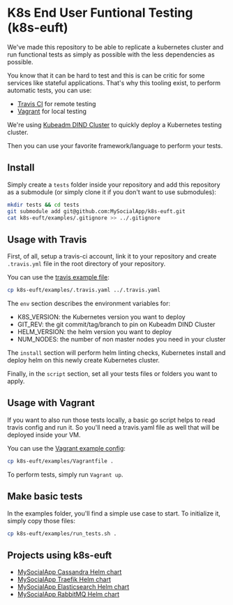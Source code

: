 # K8s End User Funtional Testing (k8s-euft)

We've made this repository to be able to replicate a kubernetes cluster and run functional tests as simply as possible with the less dependencies as possible.

You know that it can be hard to test and this is can be critic for some services like stateful applications.
That's why this tooling exist, to perform automatic tests, you can use:
* [Travis CI](https://travis-ci.org/) for remote testing
* [Vagrant](https://www.vagrantup.com/) for local testing

We're using [Kubeadm DIND Cluster](https://github.com/kubernetes-sigs/kubeadm-dind-cluster) to quickly deploy a Kubernetes testing cluster.

Then you can use your favorite framework/language to perform your tests.

## Install

Simply create a `tests` folder inside your repository and add this repository as a submodule (or simply clone it if you don't want to use submodules):

```bash
mkdir tests && cd tests
git submodule add git@github.com:MySocialApp/k8s-euft.git
cat k8s-euft/examples/.gitignore >> ../.gitignore
```

## Usage with Travis

First, of all, setup a travis-ci account, link it to your repository and create `.travis.yml` file in the root directory of your repository.

You can use the [travis example file](examples/.travis.yaml):

```bash
cp k8s-euft/examples/.travis.yaml ../.travis.yaml
```

The `env` section describes the environment variables for:
* K8S_VERSION: the Kubernetes version you want to deploy
* GIT_REV: the git commit/tag/branch to pin on Kubeadm DIND Cluster
* HELM_VERSION: the helm version you want to deploy
* NUM_NODES: the number of non master nodes you need in your cluster

The `install` section will perform helm linting checks, Kubernetes install and deploy helm on this newly create Kubernetes cluster.

Finally, in the `script` section, set all your tests files or folders you want to apply.

## Usage with Vagrant

If you want to also run those tests locally, a basic go script helps to read travis config and run it. So you'll need a travis.yaml file as well that will be deployed inside your VM.

You can use the [Vagrant example config](examples/Vagrantfile):

```bash
cp k8s-euft/examples/Vagrantfile .
```

To perform tests, simply run `Vagrant up`.

## Make basic tests

In the examples folder, you'll find a simple use case to start. To initialize it, simply copy those files:

```bash
cp k8s-euft/examples/run_tests.sh .
```

## Projects using k8s-euft

* [MySocialApp Cassandra Helm chart](https://github.com/MySocialApp/kubernetes-helm-chart-cassandra)
* [MySocialApp Traefik Helm chart](https://github.com/MySocialApp/kubernetes-helm-chart-traefik)
* [MySocialApp Elasticsearch Helm chart](https://github.com/MySocialApp/kubernetes-helm-chart-elasticsearch)
* [MySocialApp RabbitMQ Helm chart](https://github.com/MySocialApp/kubernetes-helm-chart-rabbitmq)
